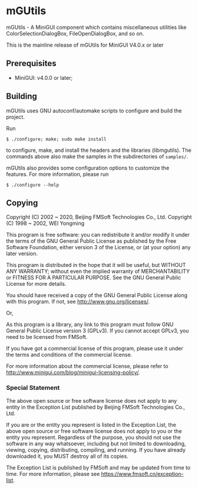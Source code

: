# mGUtils

mGUtils - A MiniGUI component which contains miscellaneous utilities
like ColorSelectionDialogBox, FileOpenDialogBox, and so on.

This is the mainline release of mGUtils for MiniGUI V4.0.x or later

## Prerequisites

  * MiniGUI: v4.0.0 or later;

## Building

mGUtils uses GNU autoconf/automake scripts to configure and build the project.

Run

    $ ./configure; make; sudo make install

to configure, make, and install the headers and the libraries (libmgutils).
The commands above also make the samples in the subdirectories of `samples/`.

mGUtils also provides some configuration options to customize the features.
For more information, please run

    $ ./configure --help

## Copying

Copyright (C) 2002 ~ 2020, Beijing FMSoft Technologies Co., Ltd.
Copyright (C) 1998 ~ 2002, WEI Yongming

This program is free software: you can redistribute it and/or modify
it under the terms of the GNU General Public License as published by
the Free Software Foundation, either version 3 of the License, or
(at your option) any later version.

This program is distributed in the hope that it will be useful,
but WITHOUT ANY WARRANTY; without even the implied warranty of
MERCHANTABILITY or FITNESS FOR A PARTICULAR PURPOSE.  See the
GNU General Public License for more details.

You should have received a copy of the GNU General Public License
along with this program.  If not, see <http://www.gnu.org/licenses/>.

Or,

As this program is a library, any link to this program must follow
GNU General Public License version 3 (GPLv3). If you cannot accept
GPLv3, you need to be licensed from FMSoft.

If you have got a commercial license of this program, please use it
under the terms and conditions of the commercial license.

For more information about the commercial license, please refer to
<http://www.minigui.com/blog/minigui-licensing-policy/>.

### Special Statement

The above open source or free software license does
not apply to any entity in the Exception List published by
Beijing FMSoft Technologies Co., Ltd.

If you are or the entity you represent is listed in the Exception List,
the above open source or free software license does not apply to you
or the entity you represent. Regardless of the purpose, you should not
use the software in any way whatsoever, including but not limited to
downloading, viewing, copying, distributing, compiling, and running.
If you have already downloaded it, you MUST destroy all of its copies.

The Exception List is published by FMSoft and may be updated
from time to time. For more information, please see
<https://www.fmsoft.cn/exception-list>.

